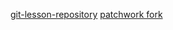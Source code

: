 [git-lesson-repository](https://github.com/Gascoine56/git-lesson-repository)
[patchwork fork](https://github.com/Gascoine56/patchwork)
